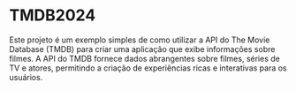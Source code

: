 # TMDB2024
Este projeto é um exemplo simples de como utilizar a API do The Movie Database (TMDB) para criar uma aplicação que exibe informações sobre filmes. A API do TMDB fornece dados abrangentes sobre filmes, séries de TV e atores, permitindo a criação de experiências ricas e interativas para os usuários.
